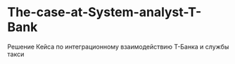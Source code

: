 # The-case-at-System-analyst-T-Bank
Решение Кейса по интеграционному взаимодействию Т-Банка и службы такси
